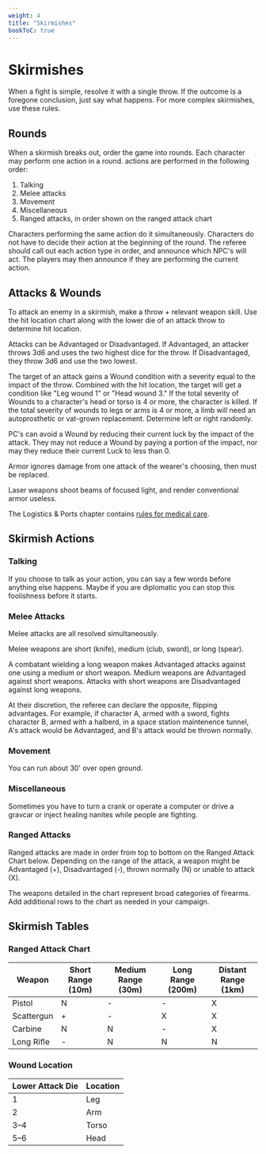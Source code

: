 ```yaml
---
weight: 4
title: "Skirmishes"
bookToC: true
---
```


# Skirmishes
When a fight is simple, resolve it with a single throw. If the outcome is a foregone conclusion, just say what happens. For more complex skirmishes, use these rules.

## Rounds
When a skirmish breaks out, order the game into rounds. Each character may perform one action in a round. actions are performed in the following order:

1. Talking
2. Melee attacks
3. Movement
4. Miscellaneous
5. Ranged attacks, in order shown on the ranged attack chart

Characters performing the same action do it simultaneously. Characters do not have to decide their action at the beginning of the round. The referee should call out each action type in order, and announce which NPC's will act. The players may then announce if they are performing the current action. 

## Attacks & Wounds
To attack an enemy in a skirmish, make a throw + relevant weapon skill. Use the hit location chart along with the lower die of an attack throw to determine hit location.

Attacks can be Advantaged or Disadvantaged. If Advantaged, an attacker throws 3d6 and uses the two highest dice for the throw. If Disadvantaged, they throw 3d6 and use the two lowest.

The target of an attack gains a Wound condition with a severity equal to the impact of the throw. Combined with the hit location, the target will get a condition like "Leg wound 1" or "Head wound 3." If the total severity of Wounds to a character's head or torso is 4 or more, the character is killed. If the total severity of wounds to legs or arms is 4 or more, a limb will need an autoprosthetic or vat-grown replacement. Determine left or right randomly.

PC's can avoid a Wound by reducing their current luck by the impact of the attack. They may not reduce a Wound by paying a portion of the impact, nor may they reduce their current Luck to less than 0.

Armor ignores damage from one attack of the wearer's choosing, then must be replaced.

Laser weapons shoot beams of focused light, and render conventional armor useless.

The Logistics & Ports chapter contains [rules for medical care](/chapters/Rules-for-Play/logistics/#medical-care).

## Skirmish Actions
### Talking
If you choose to talk as your action, you can say a few words before anything else happens. Maybe if you are diplomatic you can stop this foolishness before it starts.

### Melee Attacks
Melee attacks are all resolved simultaneously.

Melee weapons are short (knife), medium (club, sword), or long (spear).

A combatant wielding a long weapon makes Advantaged attacks against one using a medium or short weapon. Medium weapons are Advantaged against short weapons. Attacks with short weapons are Disadvantaged against long weapons.

At their discretion, the referee can declare the opposite, flipping advantages. For example, if character A, armed with a sword, fights character B, armed with a halberd, in a space station maintenence tunnel, A's attack would be Advantaged, and B's attack would be thrown normally.

### Movement
You can run about 30' over open ground.

### Miscellaneous
Sometimes you have to turn a crank or operate a computer or drive a gravcar or inject healing nanites while people are fighting.

### Ranged Attacks
Ranged attacks are made in order from top to bottom on the Ranged Attack Chart below. Depending on the range of the attack, a weapon might be Advantaged (+), Disadvantaged (-), thrown normally (N) or unable to attack (X).

The weapons detailed in the chart represent broad categories of firearms. Add additional rows to the chart as needed in your campaign.

## Skirmish Tables
### Ranged Attack Chart
| Weapon     | Short Range (10m) | Medium Range (30m) | Long Range (200m) | Distant Range (1km) |
|------------|--------------------|---------------------|--------------------|----------------------|
| Pistol     | N                  | -                   | -                  | X                    |
| Scattergun | +                  | -                   | X                  | X                    |
| Carbine    | N                  | N                   | -                  | X                    |
| Long Rifle | -                  | N                   | N                  | N                    |

### Wound Location
| Lower Attack Die | Location |
|------------------|----------|
| 1                | Leg      |
| 2                | Arm      |
| 3–4              | Torso    |
| 5–6              | Head     |